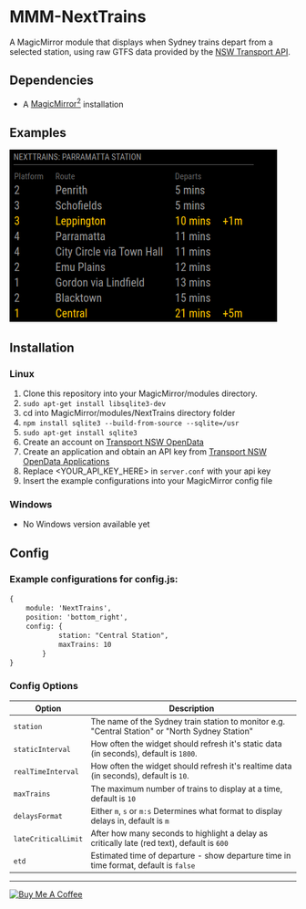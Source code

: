 # MMM-NextTrains
A MagicMirror module that displays when Sydney trains depart from a selected station, using raw GTFS data provided by the [NSW Transport API](https://opendata.transport.nsw.gov.au/).


## Dependencies
  * A [MagicMirror<sup>2</sup>](https://github.com/MichMich/MagicMirror) installation


## Examples
![name-of-you-image](/screenshots/screenshot1.png)


## Installation

### Linux 
  1. Clone this repository into your MagicMirror/modules directory.
  2. ```sudo apt-get install libsqlite3-dev```
  3. cd into MagicMirror/modules/NextTrains directory folder
  4. ```npm install sqlite3 --build-from-source --sqlite=/usr```
  5. ```sudo apt-get install sqlite3```
  6. Create an account on [Transport NSW OpenData](https://opendata.transport.nsw.gov.au/)
  7. Create an application and obtain an API key from [Transport NSW OpenData Applications](https://opendata.transport.nsw.gov.au/applications)
  8. Replace <YOUR_API_KEY_HERE> in `server.conf` with your api key
  9. Insert the example configurations into your MagicMirror config file
  
### Windows
- No Windows version available yet
  
  
 ## Config
 
 ### Example configurations for config.js:
```
{
	module: 'NextTrains',
	position: 'bottom_right',
	config: {
			station: "Central Station",
			maxTrains: 10
		}
}
```

### Config Options
| **Option** | **Description** |
| --- | --- |
| `station` | The name of the Sydney train station to monitor e.g. "Central Station" or "North Sydney Station"|
| `staticInterval` | How often the widget should refresh it's static data (in seconds), default is `1800`. |
| `realTimeInterval` | How often the widget should refresh it's realtime data (in seconds), default is `10`. |
| `maxTrains` | The maximum number of trains to display at a time, default is `10` |
| `delaysFormat` | Either `m`, `s` or `m:s` Determines what format to display delays in, default is `m` |
| `lateCriticalLimit` | After how many seconds to highlight a delay as critically late (red text), default is `600` |
| `etd` | Estimated time of departure - show departure time in time format, default is `false` |

---


<a href="https://www.buymeacoffee.com/CptMeetKat" target="_blank"><img src="https://cdn.buymeacoffee.com/buttons/default-orange.png" alt="Buy Me A Coffee" height="41" width="174"></a>
